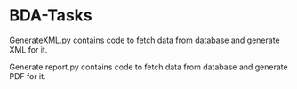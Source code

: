 # BDA-Tasks

GenerateXML.py contains code to fetch data from database and generate XML for it.

Generate report.py contains code to fetch data from database and generate PDF for it.
